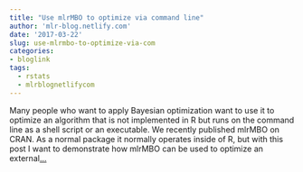 ```yaml
---
title: "Use mlrMBO to optimize via command line"
author: 'mlr-blog.netlify.com'
date: '2017-03-22'
slug: use-mlrmbo-to-optimize-via-com
categories:
- bloglink
tags:
  - rstats
  - mlrblognetlifycom
---
```


Many people who want to apply Bayesian optimization want to use it to optimize an algorithm that is not implemented in R but runs on the command line as a shell script or an executable. We recently published mlrMBO on CRAN. As a normal package it normally operates inside of R, but with this post I want to demonstrate how mlrMBO can be used to optimize an external[... <i class="fas fa-external-link-alt"></i>](https://mlr-blog.netlify.com/post/2017-03-22-use_mlrmbo_to_optimize_via_command_line/)

